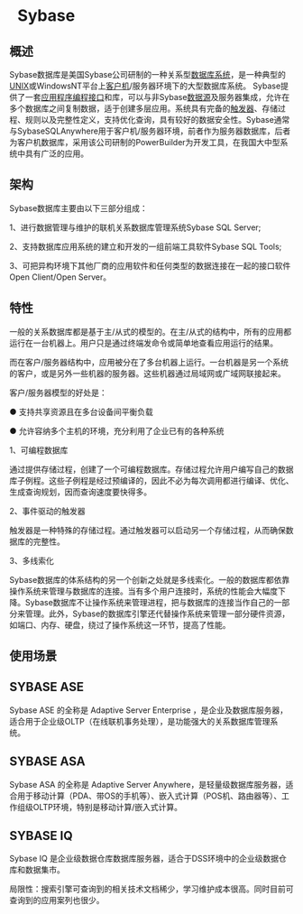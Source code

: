 
# ` `**Sybase**
## **概述**
Sybase数据库是美国Sybase公司研制的一种关系型[数据库系统](https://baike.baidu.com/item/%E6%95%B0%E6%8D%AE%E5%BA%93%E7%B3%BB%E7%BB%9F)，是一种典型的[UNIX](https://baike.baidu.com/item/UNIX/219943)或WindowsNT平台上[客户机](https://baike.baidu.com/item/%E5%AE%A2%E6%88%B7%E6%9C%BA/5168153)/服务器环境下的大型数据库系统。 Sybase提供了一套[应用程序编程接口](https://baike.baidu.com/item/%E5%BA%94%E7%94%A8%E7%A8%8B%E5%BA%8F%E7%BC%96%E7%A8%8B%E6%8E%A5%E5%8F%A3/3350958)和库，可以与非Sybase[数据源](https://baike.baidu.com/item/%E6%95%B0%E6%8D%AE%E6%BA%90/5198928)及服务器集成，允许在多个数据库之间复制数据，适于创建多层应用。系统具有完备的[触发器](https://baike.baidu.com/item/%E8%A7%A6%E5%8F%91%E5%99%A8/16782)、存储过程、规则以及完整性定义，支持优化查询，具有较好的数据安全性。Sybase通常与SybaseSQLAnywhere用于客户机/服务器环境，前者作为服务器数据库，后者为客户机数据库，采用该公司研制的PowerBuilder为开发工具，在我国大中型系统中具有广泛的应用。
## **架构**
Sybase数据库主要由以下三部分组成：

1、进行数据管理与维护的联机关系数据库管理系统Sybase SQL Server;

2、支持数据库应用系统的建立和开发的一组前端工具软件Sybase SQL Tools;

3、可把异构环境下其他厂商的应用软件和任何类型的数据连接在一起的接口软件Open Client/Open Server。
## **特性**
一般的关系数据库都是基于主/从式的模型的。在主/从式的结构中，所有的应用都运行在一台机器上。用户只是通过终端发命令或简单地查看应用运行的结果。

而在客户/服务器结构中，应用被分在了多台机器上运行。一台机器是另一个系统的客户，或是另外一些机器的服务器。这些机器通过局域网或广域网联接起来。

客户/服务器模型的好处是：

● 支持共享资源且在多台设备间平衡负载

● 允许容纳多个主机的环境，充分利用了企业已有的各种系统

1、可编程数据库

通过提供存储过程，创建了一个可编程数据库。存储过程允许用户编写自己的数据库子例程。这些子例程是经过预编译的，因此不必为每次调用都进行编译、优化、生成查询规划，因而查询速度要快得多。

2、事件驱动的触发器

触发器是一种特殊的存储过程。通过触发器可以启动另一个存储过程，从而确保数据库的完整性。

3、多线索化

Sybase数据库的体系结构的另一个创新之处就是多线索化。一般的数据库都依靠操作系统来管理与数据库的连接。当有多个用户连接时，系统的性能会大幅度下降。Sybase数据库不让操作系统来管理进程，把与数据库的连接当作自己的一部分来管理。此外，Sybase的数据库引擎还代替操作系统来管理一部分硬件资源，如端口、内存、硬盘，绕过了操作系统这一环节，提高了性能。
## **使用场景**
## **SYBASE ASE**
Sybase ASE 的全称是 Adaptive Server Enterprise ，是企业及数据库服务器，适合用于企业级OLTP（在线联机事务处理），是功能强大的关系数据库管理系统。
## **SYBASE ASA**
Sybase ASA 的全称是 Adaptive Server Anywhere，是轻量级数据库服务器，适合用于移动计算（PDA、带OS的手机等）、嵌入式计算（POS机、路由器等）、工作组级OLTP环境，特别是移动计算/嵌入式计算。
## **SYBASE IQ**
Sybase IQ 是企业级数据仓库数据库服务器，适合于DSS环境中的企业级数据仓库和数据集市。

局限性：搜索引擎可查询到的相关技术文档稀少，学习维护成本很高。同时目前可查询到的应用案列也很少。